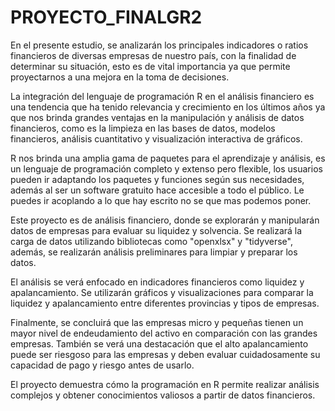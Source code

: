 # PROYECTO_FINALGR2

En el presente estudio, se analizarán los principales indicadores o ratios financieros de diversas empresas de nuestro país, con la finalidad de determinar su situación, esto es de vital importancia ya que permite proyectarnos a una mejora en la toma de decisiones.

La integración del lenguaje de programación R en el análisis financiero es una tendencia que ha tenido relevancia y crecimiento en los últimos años ya que nos brinda grandes ventajas en la manipulación y análisis de datos financieros, como es la limpieza en las bases de datos, modelos financieros, análisis cuantitativo y visualización interactiva de gráficos.

R nos brinda una amplia gama de paquetes para el aprendizaje y análisis, es un lenguaje de programación completo y extenso pero flexible, los usuarios pueden ir adaptando los paquetes y funciones según sus necesidades, además al ser un software gratuito hace accesible a todo el público. Le puedes ir acoplando a lo que hay escrito no se que mas podemos poner.

Este proyecto es de análisis financiero, donde se explorarán y manipularán datos de empresas para evaluar su liquidez y solvencia. Se realizará la carga de datos utilizando bibliotecas como "openxlsx" y "tidyverse", además, se realizarán análisis preliminares para limpiar y preparar los datos.

El análisis se verá enfocado en indicadores financieros como liquidez y apalancamiento. Se utilizarán gráficos y visualizaciones para comparar la liquidez y apalancamiento entre diferentes provincias y tipos de empresas.

Finalmente, se concluirá que las empresas micro y pequeñas tienen un mayor nivel de endeudamiento del activo en comparación con las grandes empresas. También se verá una destacación que el alto apalancamiento puede ser riesgoso para las empresas y deben evaluar cuidadosamente su capacidad de pago y riesgo antes de usarlo.

El proyecto demuestra cómo la programación en R permite realizar análisis complejos y obtener conocimientos valiosos a partir de datos financieros.
